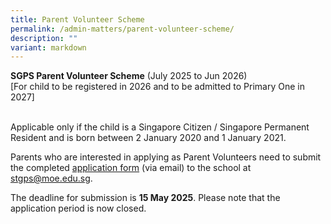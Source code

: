 ```yaml
---
title: Parent Volunteer Scheme
permalink: /admin-matters/parent-volunteer-scheme/
description: ""
variant: markdown
---
```

**SGPS Parent Volunteer Scheme** (July 2025 to Jun 2026)<br>
[For child to be registered in 2026 and to be admitted to Primary One in 2027]

<br>Applicable only if the child is a Singapore Citizen / Singapore Permanent Resident and is born between 2 January 2020 and 1 January 2021. 

Parents who are interested in applying as Parent Volunteers need to submit the completed [application form](/files/parentvolunteerapplicationform.pdf) (via email) to the school at stgps@moe.edu.sg. 

The deadline for submission is **15 May 2025**. Please note that the application period is now closed.